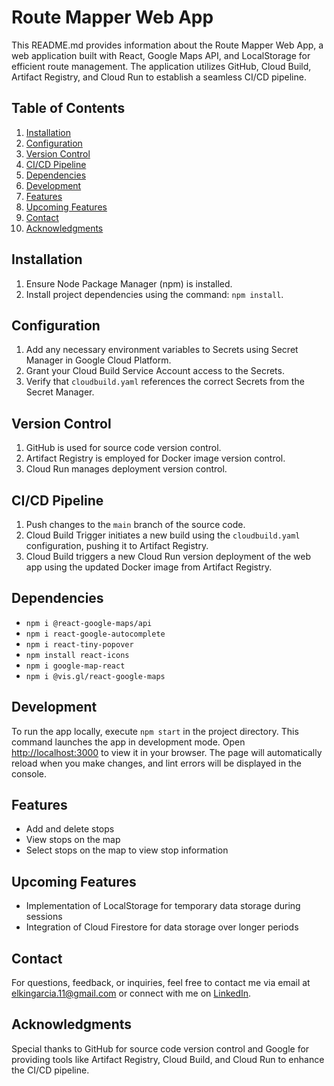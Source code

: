 # Route Mapper Web App

This README.md provides information about the Route Mapper Web App, a web application built with React, Google Maps API, and LocalStorage for efficient route management. The application utilizes GitHub, Cloud Build, Artifact Registry, and Cloud Run to establish a seamless CI/CD pipeline.

## Table of Contents

1. [Installation](#installation)
2. [Configuration](#configuration)
3. [Version Control](#version-control)
4. [CI/CD Pipeline](#ci-cd-pipeline)
5. [Dependencies](#dependencies)
6. [Development](#development)
7. [Features](#features)
8. [Upcoming Features](#upcoming-features)
9. [Contact](#contact)
10. [Acknowledgments](#acknowledgments)

## Installation

1. Ensure Node Package Manager (npm) is installed.
2. Install project dependencies using the command: `npm install`.

## Configuration

1. Add any necessary environment variables to Secrets using Secret Manager in Google Cloud Platform.
2. Grant your Cloud Build Service Account access to the Secrets.
3. Verify that `cloudbuild.yaml` references the correct Secrets from the Secret Manager.

## Version Control

1. GitHub is used for source code version control.
2. Artifact Registry is employed for Docker image version control.
3. Cloud Run manages deployment version control.

## CI/CD Pipeline

1. Push changes to the `main` branch of the source code.
2. Cloud Build Trigger initiates a new build using the `cloudbuild.yaml` configuration, pushing it to Artifact Registry.
3. Cloud Build triggers a new Cloud Run version deployment of the web app using the updated Docker image from Artifact Registry.

## Dependencies

- `npm i @react-google-maps/api`
- `npm i react-google-autocomplete`
- `npm i react-tiny-popover`
- `npm install react-icons`
- `npm i google-map-react`
- `npm i @vis.gl/react-google-maps`

## Development

To run the app locally, execute `npm start` in the project directory. This command launches the app in development mode. Open [http://localhost:3000](http://localhost:3000) to view it in your browser. The page will automatically reload when you make changes, and lint errors will be displayed in the console.

## Features

- Add and delete stops
- View stops on the map
- Select stops on the map to view stop information

## Upcoming Features

- Implementation of LocalStorage for temporary data storage during sessions
- Integration of Cloud Firestore for data storage over longer periods

## Contact

For questions, feedback, or inquiries, feel free to contact me via email at elkingarcia.11@gmail.com or connect with me on [LinkedIn](https://www.linkedin.com/in/elkingarcia11/).

## Acknowledgments

Special thanks to GitHub for source code version control and Google for providing tools like Artifact Registry, Cloud Build, and Cloud Run to enhance the CI/CD pipeline.